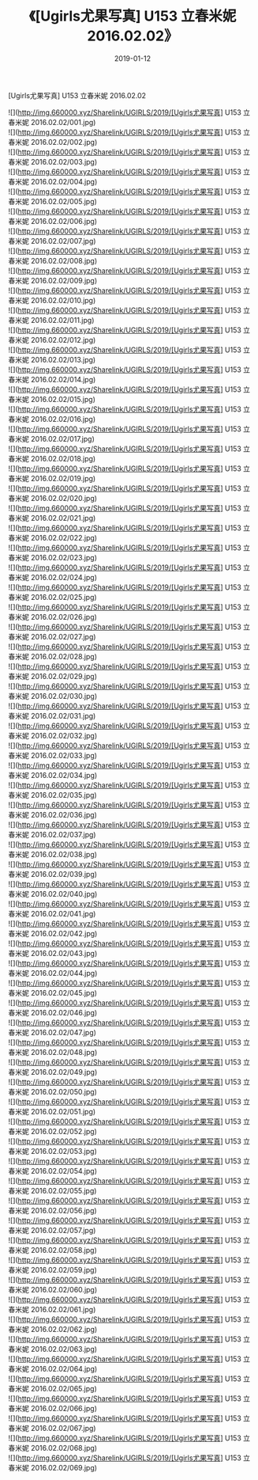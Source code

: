 ﻿---
layout: post
title:  《[Ugirls尤果写真] U153 立春米妮 2016.02.02》
date:   2019-01-12
img: http://img.660000.xyz/Sharelink/UGIRLS/2019/[Ugirls尤果写真] U153 立春米妮 2016.02.02/000.jpg
categories: [美女, 清纯, 唯美]
---

[Ugirls尤果写真] U153 立春米妮 2016.02.02

 ![](http://img.660000.xyz/Sharelink/UGIRLS/2019/[Ugirls尤果写真] U153 立春米妮 2016.02.02/001.jpg) <br>![](http://img.660000.xyz/Sharelink/UGIRLS/2019/[Ugirls尤果写真] U153 立春米妮 2016.02.02/002.jpg) <br>![](http://img.660000.xyz/Sharelink/UGIRLS/2019/[Ugirls尤果写真] U153 立春米妮 2016.02.02/003.jpg) <br>![](http://img.660000.xyz/Sharelink/UGIRLS/2019/[Ugirls尤果写真] U153 立春米妮 2016.02.02/004.jpg) <br>![](http://img.660000.xyz/Sharelink/UGIRLS/2019/[Ugirls尤果写真] U153 立春米妮 2016.02.02/005.jpg) <br>![](http://img.660000.xyz/Sharelink/UGIRLS/2019/[Ugirls尤果写真] U153 立春米妮 2016.02.02/006.jpg) <br>![](http://img.660000.xyz/Sharelink/UGIRLS/2019/[Ugirls尤果写真] U153 立春米妮 2016.02.02/007.jpg) <br>![](http://img.660000.xyz/Sharelink/UGIRLS/2019/[Ugirls尤果写真] U153 立春米妮 2016.02.02/008.jpg) <br>![](http://img.660000.xyz/Sharelink/UGIRLS/2019/[Ugirls尤果写真] U153 立春米妮 2016.02.02/009.jpg) <br>![](http://img.660000.xyz/Sharelink/UGIRLS/2019/[Ugirls尤果写真] U153 立春米妮 2016.02.02/010.jpg) <br>![](http://img.660000.xyz/Sharelink/UGIRLS/2019/[Ugirls尤果写真] U153 立春米妮 2016.02.02/011.jpg) <br>![](http://img.660000.xyz/Sharelink/UGIRLS/2019/[Ugirls尤果写真] U153 立春米妮 2016.02.02/012.jpg) <br>![](http://img.660000.xyz/Sharelink/UGIRLS/2019/[Ugirls尤果写真] U153 立春米妮 2016.02.02/013.jpg) <br>![](http://img.660000.xyz/Sharelink/UGIRLS/2019/[Ugirls尤果写真] U153 立春米妮 2016.02.02/014.jpg) <br>![](http://img.660000.xyz/Sharelink/UGIRLS/2019/[Ugirls尤果写真] U153 立春米妮 2016.02.02/015.jpg) <br>![](http://img.660000.xyz/Sharelink/UGIRLS/2019/[Ugirls尤果写真] U153 立春米妮 2016.02.02/016.jpg) <br>![](http://img.660000.xyz/Sharelink/UGIRLS/2019/[Ugirls尤果写真] U153 立春米妮 2016.02.02/017.jpg) <br>![](http://img.660000.xyz/Sharelink/UGIRLS/2019/[Ugirls尤果写真] U153 立春米妮 2016.02.02/018.jpg) <br>![](http://img.660000.xyz/Sharelink/UGIRLS/2019/[Ugirls尤果写真] U153 立春米妮 2016.02.02/019.jpg) <br>![](http://img.660000.xyz/Sharelink/UGIRLS/2019/[Ugirls尤果写真] U153 立春米妮 2016.02.02/020.jpg) <br>![](http://img.660000.xyz/Sharelink/UGIRLS/2019/[Ugirls尤果写真] U153 立春米妮 2016.02.02/021.jpg) <br>![](http://img.660000.xyz/Sharelink/UGIRLS/2019/[Ugirls尤果写真] U153 立春米妮 2016.02.02/022.jpg) <br>![](http://img.660000.xyz/Sharelink/UGIRLS/2019/[Ugirls尤果写真] U153 立春米妮 2016.02.02/023.jpg) <br>![](http://img.660000.xyz/Sharelink/UGIRLS/2019/[Ugirls尤果写真] U153 立春米妮 2016.02.02/024.jpg) <br>![](http://img.660000.xyz/Sharelink/UGIRLS/2019/[Ugirls尤果写真] U153 立春米妮 2016.02.02/025.jpg) <br>![](http://img.660000.xyz/Sharelink/UGIRLS/2019/[Ugirls尤果写真] U153 立春米妮 2016.02.02/026.jpg) <br>![](http://img.660000.xyz/Sharelink/UGIRLS/2019/[Ugirls尤果写真] U153 立春米妮 2016.02.02/027.jpg) <br>![](http://img.660000.xyz/Sharelink/UGIRLS/2019/[Ugirls尤果写真] U153 立春米妮 2016.02.02/028.jpg) <br>![](http://img.660000.xyz/Sharelink/UGIRLS/2019/[Ugirls尤果写真] U153 立春米妮 2016.02.02/029.jpg) <br>![](http://img.660000.xyz/Sharelink/UGIRLS/2019/[Ugirls尤果写真] U153 立春米妮 2016.02.02/030.jpg) <br>![](http://img.660000.xyz/Sharelink/UGIRLS/2019/[Ugirls尤果写真] U153 立春米妮 2016.02.02/031.jpg) <br>![](http://img.660000.xyz/Sharelink/UGIRLS/2019/[Ugirls尤果写真] U153 立春米妮 2016.02.02/032.jpg) <br>![](http://img.660000.xyz/Sharelink/UGIRLS/2019/[Ugirls尤果写真] U153 立春米妮 2016.02.02/033.jpg) <br>![](http://img.660000.xyz/Sharelink/UGIRLS/2019/[Ugirls尤果写真] U153 立春米妮 2016.02.02/034.jpg) <br>![](http://img.660000.xyz/Sharelink/UGIRLS/2019/[Ugirls尤果写真] U153 立春米妮 2016.02.02/035.jpg) <br>![](http://img.660000.xyz/Sharelink/UGIRLS/2019/[Ugirls尤果写真] U153 立春米妮 2016.02.02/036.jpg) <br>![](http://img.660000.xyz/Sharelink/UGIRLS/2019/[Ugirls尤果写真] U153 立春米妮 2016.02.02/037.jpg) <br>![](http://img.660000.xyz/Sharelink/UGIRLS/2019/[Ugirls尤果写真] U153 立春米妮 2016.02.02/038.jpg) <br>![](http://img.660000.xyz/Sharelink/UGIRLS/2019/[Ugirls尤果写真] U153 立春米妮 2016.02.02/039.jpg) <br>![](http://img.660000.xyz/Sharelink/UGIRLS/2019/[Ugirls尤果写真] U153 立春米妮 2016.02.02/040.jpg) <br>![](http://img.660000.xyz/Sharelink/UGIRLS/2019/[Ugirls尤果写真] U153 立春米妮 2016.02.02/041.jpg) <br>![](http://img.660000.xyz/Sharelink/UGIRLS/2019/[Ugirls尤果写真] U153 立春米妮 2016.02.02/042.jpg) <br>![](http://img.660000.xyz/Sharelink/UGIRLS/2019/[Ugirls尤果写真] U153 立春米妮 2016.02.02/043.jpg) <br>![](http://img.660000.xyz/Sharelink/UGIRLS/2019/[Ugirls尤果写真] U153 立春米妮 2016.02.02/044.jpg) <br>![](http://img.660000.xyz/Sharelink/UGIRLS/2019/[Ugirls尤果写真] U153 立春米妮 2016.02.02/045.jpg) <br>![](http://img.660000.xyz/Sharelink/UGIRLS/2019/[Ugirls尤果写真] U153 立春米妮 2016.02.02/046.jpg) <br>![](http://img.660000.xyz/Sharelink/UGIRLS/2019/[Ugirls尤果写真] U153 立春米妮 2016.02.02/047.jpg) <br>![](http://img.660000.xyz/Sharelink/UGIRLS/2019/[Ugirls尤果写真] U153 立春米妮 2016.02.02/048.jpg) <br>![](http://img.660000.xyz/Sharelink/UGIRLS/2019/[Ugirls尤果写真] U153 立春米妮 2016.02.02/049.jpg) <br>![](http://img.660000.xyz/Sharelink/UGIRLS/2019/[Ugirls尤果写真] U153 立春米妮 2016.02.02/050.jpg) <br>![](http://img.660000.xyz/Sharelink/UGIRLS/2019/[Ugirls尤果写真] U153 立春米妮 2016.02.02/051.jpg) <br>![](http://img.660000.xyz/Sharelink/UGIRLS/2019/[Ugirls尤果写真] U153 立春米妮 2016.02.02/052.jpg) <br>![](http://img.660000.xyz/Sharelink/UGIRLS/2019/[Ugirls尤果写真] U153 立春米妮 2016.02.02/053.jpg) <br>![](http://img.660000.xyz/Sharelink/UGIRLS/2019/[Ugirls尤果写真] U153 立春米妮 2016.02.02/054.jpg) <br>![](http://img.660000.xyz/Sharelink/UGIRLS/2019/[Ugirls尤果写真] U153 立春米妮 2016.02.02/055.jpg) <br>![](http://img.660000.xyz/Sharelink/UGIRLS/2019/[Ugirls尤果写真] U153 立春米妮 2016.02.02/056.jpg) <br>![](http://img.660000.xyz/Sharelink/UGIRLS/2019/[Ugirls尤果写真] U153 立春米妮 2016.02.02/057.jpg) <br>![](http://img.660000.xyz/Sharelink/UGIRLS/2019/[Ugirls尤果写真] U153 立春米妮 2016.02.02/058.jpg) <br>![](http://img.660000.xyz/Sharelink/UGIRLS/2019/[Ugirls尤果写真] U153 立春米妮 2016.02.02/059.jpg) <br>![](http://img.660000.xyz/Sharelink/UGIRLS/2019/[Ugirls尤果写真] U153 立春米妮 2016.02.02/060.jpg) <br>![](http://img.660000.xyz/Sharelink/UGIRLS/2019/[Ugirls尤果写真] U153 立春米妮 2016.02.02/061.jpg) <br>![](http://img.660000.xyz/Sharelink/UGIRLS/2019/[Ugirls尤果写真] U153 立春米妮 2016.02.02/062.jpg) <br>![](http://img.660000.xyz/Sharelink/UGIRLS/2019/[Ugirls尤果写真] U153 立春米妮 2016.02.02/063.jpg) <br>![](http://img.660000.xyz/Sharelink/UGIRLS/2019/[Ugirls尤果写真] U153 立春米妮 2016.02.02/064.jpg) <br>![](http://img.660000.xyz/Sharelink/UGIRLS/2019/[Ugirls尤果写真] U153 立春米妮 2016.02.02/065.jpg) <br>![](http://img.660000.xyz/Sharelink/UGIRLS/2019/[Ugirls尤果写真] U153 立春米妮 2016.02.02/066.jpg) <br>![](http://img.660000.xyz/Sharelink/UGIRLS/2019/[Ugirls尤果写真] U153 立春米妮 2016.02.02/067.jpg) <br>![](http://img.660000.xyz/Sharelink/UGIRLS/2019/[Ugirls尤果写真] U153 立春米妮 2016.02.02/068.jpg) <br>![](http://img.660000.xyz/Sharelink/UGIRLS/2019/[Ugirls尤果写真] U153 立春米妮 2016.02.02/069.jpg) <br>